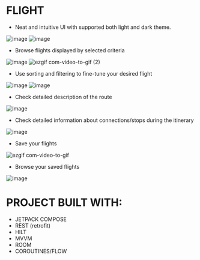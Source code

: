 # FLIGHT

  - Neat and intuitive UI with supported both light and dark theme.

![image](https://user-images.githubusercontent.com/83213476/220455238-3c90f385-609c-40f1-80ab-f367bf212434.png) ![image](https://user-images.githubusercontent.com/83213476/220455327-b349d318-70d8-4df0-8906-c3d333514859.png)

  - Browse flights displayed by selected criteria
  
![image](https://user-images.githubusercontent.com/83213476/220455914-43542dbc-bc06-41d2-b92e-5883bb8df55b.png) ![ezgif com-video-to-gif (2)](https://user-images.githubusercontent.com/83213476/220468752-b4e418f7-ceed-4050-b060-48cf35c5513c.gif)



  - Use sorting and filtering to fine-tune your desired flight
  
![image](https://user-images.githubusercontent.com/83213476/220459360-dfbd2c0b-8bdc-48b4-84f3-cc0e77c1d579.png) ![image](https://user-images.githubusercontent.com/83213476/220456748-85ac4c8f-0b86-4a1f-b8bc-dd5d7800b5c4.png)

  - Check detailed description of the route
  
  ![image](https://user-images.githubusercontent.com/83213476/222720806-04dfbf94-de46-4fef-b1fb-a24a248bcfc0.png)
  
  - Check detailed information about connections/stops during the itinerary
  
  ![image](https://user-images.githubusercontent.com/83213476/222721005-7ba5415b-acaa-4019-9419-3f2f5c55706f.png)
  
  - Save your flights
  
  ![ezgif com-video-to-gif](https://user-images.githubusercontent.com/83213476/222721599-b14c5507-6c97-458a-b98b-d3f9abcd0aab.gif)
  
  - Browse your saved flights
  
  ![image](https://user-images.githubusercontent.com/83213476/222913561-05862940-d7fc-4790-a2e1-9500c1c17bd5.png)

# PROJECT BUILT WITH:
  - JETPACK COMPOSE
  - REST (retrofit)
  - HILT
  - MVVM
  - ROOM
  - COROUTINES/FLOW
